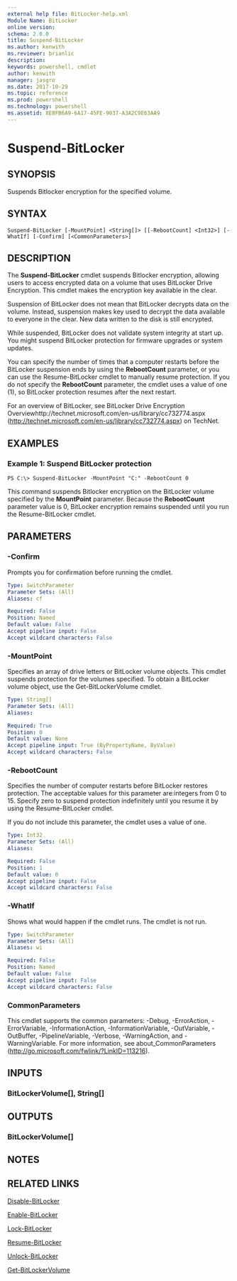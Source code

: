 ```yaml
---
external help file: BitLocker-help.xml
Module Name: BitLocker
online version: 
schema: 2.0.0
title: Suspend-BitLocker
ms.author: kenwith
ms.reviewer: brianlic
description: 
keywords: powershell, cmdlet
author: kenwith
manager: jasgro
ms.date: 2017-10-29
ms.topic: reference
ms.prod: powershell
ms.technology: powershell
ms.assetid: 8E8FB6A9-6A17-45FE-9037-A3A2C9E63AA9
---
```


# Suspend-BitLocker

## SYNOPSIS
Suspends Bitlocker encryption for the specified volume.

## SYNTAX

```
Suspend-BitLocker [-MountPoint] <String[]> [[-RebootCount] <Int32>] [-WhatIf] [-Confirm] [<CommonParameters>]
```

## DESCRIPTION
The **Suspend-BitLocker** cmdlet suspends Bitlocker encryption, allowing users to access encrypted data on a volume that uses BitLocker Drive Encryption.
This cmdlet makes the encryption key available in the clear.

Suspension of BitLocker does not mean that BitLocker decrypts data on the volume.
Instead, suspension makes key used to decrypt the data available to everyone in the clear.
New data written to the disk is still encrypted.

While suspended, BitLocker does not validate system integrity at start up.
You might suspend BitLocker protection for firmware upgrades or system updates.

You can specify the number of times that a computer restarts before the BitLocker suspension ends by using the **RebootCount** parameter, or you can use the Resume-BitLocker cmdlet to manually resume protection.
If you do not specify the **RebootCount** parameter, the cmdlet uses a value of one (1), so BitLocker protection resumes after the next restart.

For an overview of BitLocker, see BitLocker Drive Encryption Overviewhttp://technet.microsoft.com/en-us/library/cc732774.aspx (http://technet.microsoft.com/en-us/library/cc732774.aspx) on TechNet.

## EXAMPLES

### Example 1: Suspend BitLocker protection
```
PS C:\> Suspend-BitLocker -MountPoint "C:" -RebootCount 0
```

This command suspends Bitlocker encryption on the BitLocker volume specified by the **MountPoint** parameter.
Because the **RebootCount** parameter value is 0, BitLocker encryption remains suspended until you run the Resume-BitLocker cmdlet.

## PARAMETERS

### -Confirm
Prompts you for confirmation before running the cmdlet.

```yaml
Type: SwitchParameter
Parameter Sets: (All)
Aliases: cf

Required: False
Position: Named
Default value: False
Accept pipeline input: False
Accept wildcard characters: False
```

### -MountPoint
Specifies an array of drive letters or BitLocker volume objects.
This cmdlet suspends protection for the volumes specified.
To obtain a BitLocker volume object, use the Get-BitLockerVolume cmdlet.

```yaml
Type: String[]
Parameter Sets: (All)
Aliases: 

Required: True
Position: 0
Default value: None
Accept pipeline input: True (ByPropertyName, ByValue)
Accept wildcard characters: False
```

### -RebootCount
Specifies the number of computer restarts before BitLocker restores protection.
The acceptable values for this parameter are:integers from 0 to 15.
Specify zero to suspend protection indefinitely until you resume it by using the Resume-BitLocker cmdlet.

If you do not include this parameter, the cmdlet uses a value of one.

```yaml
Type: Int32
Parameter Sets: (All)
Aliases: 

Required: False
Position: 1
Default value: 0
Accept pipeline input: False
Accept wildcard characters: False
```

### -WhatIf
Shows what would happen if the cmdlet runs.
The cmdlet is not run.

```yaml
Type: SwitchParameter
Parameter Sets: (All)
Aliases: wi

Required: False
Position: Named
Default value: False
Accept pipeline input: False
Accept wildcard characters: False
```

### CommonParameters
This cmdlet supports the common parameters: -Debug, -ErrorAction, -ErrorVariable, -InformationAction, -InformationVariable, -OutVariable, -OutBuffer, -PipelineVariable, -Verbose, -WarningAction, and -WarningVariable. For more information, see about_CommonParameters (http://go.microsoft.com/fwlink/?LinkID=113216).

## INPUTS

### BitLockerVolume[], String[]

## OUTPUTS

### BitLockerVolume[]

## NOTES

## RELATED LINKS

[Disable-BitLocker](./Disable-BitLocker.md)

[Enable-BitLocker](./Enable-BitLocker.md)

[Lock-BitLocker](./Lock-BitLocker.md)

[Resume-BitLocker](./Resume-BitLocker.md)

[Unlock-BitLocker](./Unlock-BitLocker.md)

[Get-BitLockerVolume](./Get-BitLockerVolume.md)
